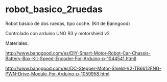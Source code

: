 # robot_basico_2ruedas

Robot básico de dos ruedas, tipo coche. (Kit de Banngood) 

Controlado con arduino UNO R3 y motorshield v2

Materiales:

http://www.banggood.com/es/DIY-Smart-Motor-Robot-Car-Chassis-Battery-Box-Kit-Speed-Encoder-For-Arduino-p-1044541.html)

http://www.banggood.com/es/DC-Stepper-Motor-Shield-V2-TB6612FNG-PWN-Drive-Module-For-Arduino-p-1059958.html


